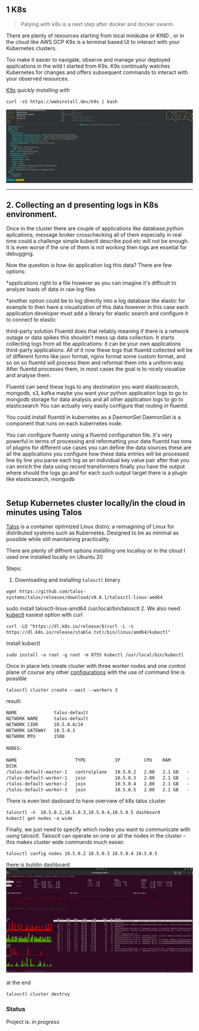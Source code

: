 ## 1 K8s
> <p>Palying  with k8s is a next step after docker and docker swarm.<br>
There are plenty of resources starting from local minikube or KIND  , or in the cloud like AWS GCP
K9s is a terminal based UI to interact with your Kubernetes clusters.

Too make it easier to navigate, observe and manage your deployed applications in the wild I started from K9s.
K9s continually watches Kubernetes for changes and offers subsequent commands to interact with your observed resources.

[K9s](https://github.com/derailed/k9s)
 _quickly installing  with_ 

 ```
 curl -sS https://webinstall.dev/k9s | bash
 ```

![](k9s.JPG)

 ---

 
 




## 2.  Collecting an d presenting logs in K8s environment.

Once in the cluster there are couple of applications like database,python aplications,  message broker crosschecking all of them especially in real time could a challenge simple kubectl describe pod etc will not be enough. It is even worse if the one of them is not working then logs are essetial for debugging.

Now the question is how do application log this data?
There are few options:

*applications right to a file
however as you can imagine it's difficult to analyze
loads of data in raw log files

*another option could be to log directly
into a log database like elastic for example
to then have a visualization of this
data however in this case
each application developer must add a
library for elastic search and configure it to connect to elastic 

third-party solution Fluentd does that reliably meaning
if there is a network outage or data spikes this shouldn't mess up data collection.
It starts collecting logs from all the applications: it can be your own applications
third-party applications. All of it now these logs that fluentd collected will be of different forms  like json format, nginx format some custom format, and so on so fluentd will process them and reformat them into a uniform way. After fluentd processes them, in most cases the goal is to nicely visualize  and analyse them.


Fluentd can send these logs to any destination you want elasticsearch, mongodb, s3, kafka
maybe  you want your python application logs to go to mongodb storage for data analysis and all other application logs to go to elasticsearch
You can actually very easily configure that routing in fluentd.

You could  install fluentd in kubernetes as a DaemonSet
DaemonSet is a component that runs on each kubernetes node. 

You can configure fluenty using a fluentd configuration file.
it's very powerful in terms of processing and reformatting your data
fluentd has tons of plugins for different use cases
 you can define the data
sources these are all the applications
 you configure how
these data entries will be processed
line by line  you parse each log as an individual
key value pair
after that you can enrich the data using
record transformers
finally you have
the output where should the logs go
and for each such output target
there is a plugin like elasticsearch, mongodb


```

```
## Setup Kubernetes cluster locally/in the cloud  in minutes using Talos
[Talos](https://www.talos.dev/v1.2/) is a container optimized Linux distro; a reimagining of Linux for distributed systems such as Kubernetes. Designed to be as minimal as possible while still maintaining practicality.

There are plenty of diffrent options installing one localluy or in the cloud 
I used one installed locally on Ubuntu 20  

Steps:
1. Downloading and installing `talosctl` binary

```
wget https://github.com/talos-systems/talos/releases/download/v0.8.1/talosctl-linux-amd64
```
sudo install talosctl-linux-amd64 /usr/local/bin/talosctl 
2. We also need [kubectl](https://kubernetes.io/docs/tasks/tools/install-kubectl-linux/) easiest option with curl
 ```
curl -LO "https://dl.k8s.io/release/$(curl -L -s https://dl.k8s.io/release/stable.txt)/bin/linux/amd64/kubectl"
 ```

Install kubectl
 ```
sudo install -o root -g root -m 0755 kubectl /usr/local/bin/kubectl
 ```
 Once in place lets create cluster with three worker nodes and one control plane of course any other [configurations](https://www.talos.dev/v1.2/reference/cli/) with the use of command line is 
 possible 
```
talosctl cluster create --wait --workers 3
```
result:
```
NAME              talos-default
NETWORK NAME      talos-default
NETWORK CIDR      10.5.0.0/24
NETWORK GATEWAY   10.5.0.1
NETWORK MTU       1500

NODES:

NAME                      TYPE           IP         CPU    RAM      DISK
/talos-default-master-1   controlplane   10.5.0.2   2.00   2.1 GB   -
/talos-default-worker-1   join           10.5.0.3   2.00   2.1 GB   -
/talos-default-worker-2   join           10.5.0.4   2.00   2.1 GB   -
/talos-default-worker-3   join           10.5.0.5   2.00   2.1 GB   -
```
There is even text dasboard to have overview of k8s talos cluster 

```
talosctl -n  10.5.0.2,10.5.0.3,10.5.0.4,10.5.0.5 dashboard
kubectl get nodes -o wide
```

Finally, we just need to specify which nodes you want to communicate with using talosctl. Talosctl can operate on one or all the nodes in the cluster – this makes cluster wide commands much easier.
```
talosctl config nodes 10.5.0.2 10.5.0.3 10.5.0.4 10.5.0.5
```
there is buildin dashboard 
![](dasboard-talos.JPG)

at the end 
```
talosctl cluster destroy
```
### Status
Project is: _in progress_ 
